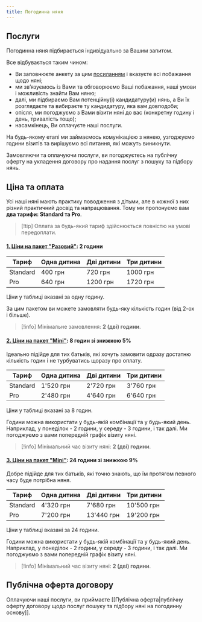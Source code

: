 ```yaml
---
title: Погодинна няня
---
```

## Послуги

Погодинна няня підбирається індивідуально за Вашим запитом. 

Все відбувається таким чином:
- Ви заповнюєте анкету за цим [посиланням](https://docs.google.com/forms/d/e/1FAIpQLSfYaCtwNy2P0V_VmB5rcI7XB0lNFS_tH-GMNctpAMcwCm0iww/viewform?fbclid=PAZXh0bgNhZW0CMTEAAaZ_QjIeLf_96-4uiLk3mAKVQmstVZHXbh7qByuyzRi7AfwZO_xCxKQOfW4_aem_N3DhVEMTkI0_LZ36eoBDPg) і вказуєте всі побажання щодо няні;
- ми звʼязуємось із Вами та обговорюємо Ваші побажання, наші умови і можливість знайти Вам няню;
- далі, ми підбираємо Вам потенційну(і) кандидатуру(и) нянь, а Ви їх розглядаєте та вибираєте ту кандидатуру, яка вам довподоби;
- опісля, ми погоджуємо з Вами візити няні до вас (конкретну годину і день, тривалість тощо);
- насамкінець, Ви оплачуєте наші послуги.

На будь-якому етапі ми займаємось комунікацією з нянею, узгоджуємо години візитів та вирішуємо всі питання, які можуть виникнути.

Замовляючи та оплачуючи послуги, ви погоджуєтесь на публічну оферту на укладення договору про надання послуг з пошуку та підбору нянь.
## Ціна та оплата

Усі наші няні мають практику поводження з дітьми, але в кожної з них різний практичний досвід та напрацювання. Тому ми пропонуємо вам **два тарифи: Standard та Pro**.

>[!tip] Оплата за будь-який тариф здійснюється повністю на умові передоплати.

#### <u>1. Ціни на пакет "Разовий"</u>: 2 години

| Тариф    | Одна дитина | Дві дитини | Три дитини |
| -------- | ----------- | ---------- | ---------- |
| Standard | 400 грн     | 720 грн    | 1000 грн   |
| Pro      | 640 грн     | 1200 грн   | 1720 грн   |
Ціни у таблиці вказані за одну годину.

За цим пакетом ви можете замовляти будь-яку кількість годин (від 2-ох і більше).

>[!info] Мінімальне замовлення: **2 (дві) години**.

#### <u>2. Ціни на пакет "Mini"</u>: 8 годин зі знижкою 5%

Ідеально підійде для тих батьків, які хочуть замовити одразу достатню кількість годин і  не турбуватись щоразу про оплату.

| Тариф    | Одна дитина | Дві дитини | Три дитини |
| -------- | ----------- | ---------- | ---------- |
| Standard | 1'520 грн   | 2'720 грн  | 3'760 грн  |
| Pro      | 2'480 грн   | 4'640 грн  | 6'640 грн  |
Ціни у таблиці вказані за 8 годин.

Години можна використати у будь-якій комбінації та у будь-який день. Наприклад, у понеділок - 2 години, у середу - 3 години, і так далі. Ми погоджуємо з вами попередній графік візиту няні.

>[!info] Мінімальний час візиту няні: **2 (дві) години**.

#### <u>3. Ціни на пакет "Mini"</u>: 24 години зі знижкою 9%

Добре підійде для тих батьків, які точно знають, що їм протягом певного часу буде потрібна няня.

| Тариф    | Одна дитина | Дві дитини | Три дитини |
| -------- | ----------- | ---------- | ---------- |
| Standard | 4'320 грн   | 7'680 грн  | 10'500 грн |
| Pro      | 7'200 грн   | 13'440 грн | 19'200 грн |
Ціни у таблиці вказані за 24 години.

Години можна використати у будь-якій комбінації та у будь-який день. Наприклад, у понеділок - 2 години, у середу - 3 години, і так далі. Ми погоджуємо з вами попередній графік візиту няні.

>[!info] Мінімальний час візиту няні: **2 (дві) години**.

## Публічна оферта договору

Оплачуючи наші послуги, ви приймаєте [[Публічна оферта|публічну оферту договору щодо послуг пошуку та підбору няні на погодинну основу]].